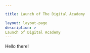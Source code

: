 ```yaml
---

title: Launch of The Digital Academy

layout: layout-page
description: >
Launch of Digital Academy
---
```


Hello there!
